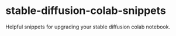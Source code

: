 # stable-diffusion-colab-snippets
Helpful snippets for upgrading your stable diffusion colab notebook.
